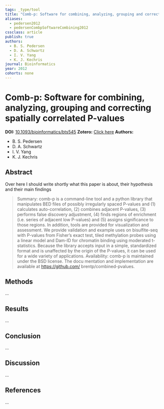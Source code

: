 ```yaml
---
tags: _type/tool
title: "Comb-p: Software for combining, analyzing, grouping and correcting spatially correlated P-values"
aliases:
  - pedersen2012
  - pedersenCombpSoftwareCombining2012
cssclass: article
publish: true
authors:
  - B. S. Pedersen
  - D. A. Schwartz
  - I. V. Yang
  - K. J. Kechris
journal: Bioinformatics
year: 2012
cohorts: none
---
```

# Comb-p: Software for combining, analyzing, grouping and correcting spatially correlated P-values
**DOI:** [10.1093/bioinformatics/bts545](https://www.doi.org/10.1093/bioinformatics/bts545)
**Zotero:** [Click here](zotero://select/items/@pedersenCombpSoftwareCombining2012)
**Authors:**
  - B. S. Pedersen
  - D. A. Schwartz
  - I. V. Yang
  - K. J. Kechris

## Abstract
Over here I should write shortly what this paper is about, their hypothesis and their main findings
> Summary: comb-p is a command-line tool and a python library that manipulates BED files of possibly irregularly spaced P-values and (1) calculates auto-correlation, (2) combines adjacent P-values, (3) performs false discovery adjustment, (4) finds regions of enrichment (i.e. series of adjacent low P-values) and (5) assigns significance to those regions. In addition, tools are provided for visualization and assessment. We provide validation and example uses on bisulfite-seq with P-values from Fisher’s exact test, tiled methylation probes using a linear model and Dam-ID for chromatin binding using moderated t-statistics. Because the library accepts input in a simple, standardized format and is unaffected by the origin of the P-values, it can be used for a wide variety of applications. Availability: comb-p is maintained under the BSD license. The docu mentation and implementation are available at https://github.com/ brentp/combined-pvalues.

## Methods
...

## Results
...

## Conclusion
...

## Discussion
...

## References
...